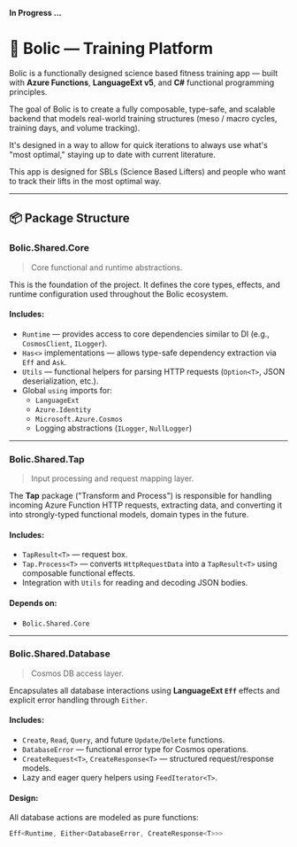 **In Progress ...**

# 🧠 Bolic — Training Platform

Bolic is a functionally designed science based fitness training app — built with **Azure Functions**, **LanguageExt v5**, and **C#** functional programming principles.

The goal of Bolic is to create a fully composable, type-safe, and scalable backend that models real-world training structures (meso / macro cycles, training days, and volume tracking). 

It's designed in a way to allow for quick iterations to always use what's "most optimal," staying up to date with current literature. 

This app is designed for SBLs (Science Based Lifters) and people who want to track their lifts in the most optimal way.

---

## 📦 Package Structure

### **Bolic.Shared.Core**
> Core functional and runtime abstractions.

This is the foundation of the project. It defines the core types, effects, and runtime configuration used throughout the Bolic ecosystem.

#### Includes:
- `Runtime` — provides access to core dependencies similar to DI (e.g., `CosmosClient`, `ILogger`).
- `Has<>` implementations — allows type-safe dependency extraction via `Eff` and `Ask`.
- `Utils` — functional helpers for parsing HTTP requests (`Option<T>`, JSON deserialization, etc.).
- Global `using` imports for:
  - `LanguageExt`
  - `Azure.Identity`
  - `Microsoft.Azure.Cosmos`
  - Logging abstractions (`ILogger`, `NullLogger`)


---

### **Bolic.Shared.Tap**
> Input processing and request mapping layer.

The **Tap** package ("Transform and Process") is responsible for handling incoming Azure Function HTTP requests, extracting data, and converting it into strongly-typed functional models, domain types in the future.

#### Includes:
- `TapResult<T>` — request box.
- `Tap.Process<T>` — converts `HttpRequestData` into a `TapResult<T>` using composable functional effects.
- Integration with `Utils` for reading and decoding JSON bodies.

#### Depends on:
- `Bolic.Shared.Core`

---

### **Bolic.Shared.Database**
> Cosmos DB access layer.

Encapsulates all database interactions using **LanguageExt `Eff`** effects and explicit error handling through `Either`.

#### Includes:
- `Create`, `Read`, `Query`, and future `Update/Delete` functions.
- `DatabaseError` — functional error type for Cosmos operations.
- `CreateRequest<T>`, `CreateResponse<T>` — structured request/response models.
- Lazy and eager query helpers using `FeedIterator<T>`.

#### Design:
All database actions are modeled as pure functions:
```csharp
Eff<Runtime, Either<DatabaseError, CreateResponse<T>>>